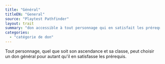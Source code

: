 ```yaml
---
title: "Général"
titleEN: "General"
source: "Playtest Pathfinder"
layout: trait
summary: "don accessible à tout personnage qui en satisfait les prérequis"
categories:
  - "catégorie de don"
---
```

Tout personnage, quel que soit son ascendance et sa classe, peut choisir un don général pour autant qu'il en satisfasse les prérequis.
